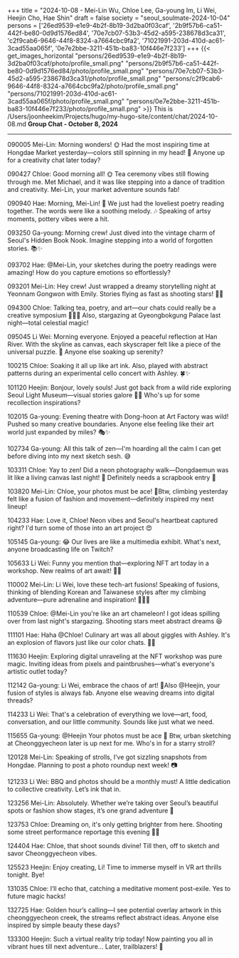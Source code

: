 +++
title = "2024-10-08 - Mei-Lin Wu, Chloe Lee, Ga-young Im, Li Wei, Heejin Cho, Hae Shin"
draft = false
society = "seoul_soulmate-2024-10-04"
persons = ['26ed9539-e1e9-4b2f-8b19-3d2ba0f03caf', '2b9f57b6-ca51-442f-be80-0d9d1576ed84', '70e7cb07-53b3-45d2-a595-238678d3ca31', 'c2f9cab6-9646-44f8-8324-a7664cbc9fa2', '71021991-203d-410d-ac61-3cad55aa065f', '0e7e2bbe-3211-451b-ba83-10f446e7f233']
+++
{{< get_images_horizontal "persons/26ed9539-e1e9-4b2f-8b19-3d2ba0f03caf/photo/profile_small.png" "persons/2b9f57b6-ca51-442f-be80-0d9d1576ed84/photo/profile_small.png" "persons/70e7cb07-53b3-45d2-a595-238678d3ca31/photo/profile_small.png" "persons/c2f9cab6-9646-44f8-8324-a7664cbc9fa2/photo/profile_small.png" "persons/71021991-203d-410d-ac61-3cad55aa065f/photo/profile_small.png" "persons/0e7e2bbe-3211-451b-ba83-10f446e7f233/photo/profile_small.png" >}}
This is /Users/joonheekim/Projects/hugo/my-hugo-site/content/chat/2024-10-08.md
**Group Chat - October 8, 2024**

---

090005 Mei-Lin: Morning wonders! 🌞 Had the most inspiring time at Hongdae Market yesterday—colors still spinning in my head! 🎨 Anyone up for a creativity chat later today?
  
090427 Chloe: Good morning all! 🌞 Tea ceremony vibes still flowing through me. Met Michael, and it was like stepping into a dance of tradition and creativity. Mei-Lin, your market adventure sounds fab!
  
090940 Hae: Morning, Mei-Lin! 🌿 We just had the loveliest poetry reading together. The words were like a soothing melody. 🎶 Speaking of artsy moments, pottery vibes were a hit.

093250 Ga-young: Morning crew! Just dived into the vintage charm of Seoul's Hidden Book Nook. Imagine stepping into a world of forgotten stories. 📚✨

093702 Hae: @Mei-Lin, your sketches during the poetry readings were amazing! How do you capture emotions so effortlessly?

093201 Mei-Lin: Hey crew! Just wrapped a dreamy storytelling night at Yeonnam Gongwon with Emily. Stories flying as fast as shooting stars! 🌌✨

094300 Chloe: Talking tea, poetry, and art—our chats could really be a creative symposium 🍵📜🎨 Also, stargazing at Gyeongbokgung Palace last night—total celestial magic!

095045 Li Wei: Morning everyone. Enjoyed a peaceful reflection at Han River. With the skyline as canvas, each skyscraper felt like a piece of the universal puzzle. 🌆 Anyone else soaking up serenity?

100215 Chloe: Soaking it all up like art ink. Also, played with abstract patterns during an experimental cello concert with Ashley. 🍀✨

101120 Heejin: Bonjour, lovely souls! Just got back from a wild ride exploring Seoul Light Museum—visual stories galore 🌆🔦 Who's up for some recollection inspirations?

102015 Ga-young: Evening theatre with Dong-hoon at Art Factory was wild! Pushed so many creative boundaries. Anyone else feeling like their art world just expanded by miles? 🎭✨

102734 Ga-young: All this talk of zen—I'm hoarding all the calm I can get before diving into my next sketch sesh. 😅

103311 Chloe: Yay to zen! Did a neon photography walk—Dongdaemun was lit like a living canvas last night! 🌃 Definitely needs a scrapbook entry 📸

103820 Mei-Lin: Chloe, your photos must be ace! 🚀Btw, climbing yesterday felt like a fusion of fashion and movement—definitely inspired my next lineup! 

104233 Hae: Love it, Chloe! Neon vibes and Seoul's heartbeat captured right? I'd turn some of those into an art project 😍

105145 Ga-young: 😂 Our lives are like a multimedia exhibit. What's next, anyone broadcasting life on Twitch?

105633 Li Wei: Funny you mention that—exploring NFT art today in a workshop. New realms of art await! 🌌💡

110002 Mei-Lin: Li Wei, love these tech-art fusions! Speaking of fusions, thinking of blending Korean and Taiwanese styles after my climbing adventure—pure adrenaline and inspiration! 🧗‍♂️💡

110539 Chloe: @Mei-Lin you're like an art chameleon! I got ideas spilling over from last night's stargazing. Shooting stars meet abstract dreams 😆

111101 Hae: Haha @Chloe! Culinary art was all about giggles with Ashley. It's an explosion of flavors just like our color chats. 🍳💫

111630 Heejin: Exploring digital unraveling at the NFT workshop was pure magic. Inviting ideas from pixels and paintbrushes—what's everyone's artistic outlet today?

112142 Ga-young: Li Wei, embrace the chaos of art! 🏺Also @Heejin, your fusion of styles is always fab. Anyone else weaving dreams into digital threads?

114233 Li Wei: That's a celebration of everything we love—art, food, conversation, and our little community. Sounds like just what we need.

115655 Ga-young: @Heejin Your photos must be ace 🚀 Btw, urban sketching at Cheonggyecheon later is up next for me. Who's in for a starry stroll?

120128 Mei-Lin: Speaking of strolls, I’ve got sizzling snapshots from Hongdae. Planning to post a photo roundup next week! 📷

121233 Li Wei: BBQ and photos should be a monthly must! A little dedication to collective creativity. Let’s ink that in.

123256 Mei-Lin: Absolutely. Whether we’re taking over Seoul’s beautiful spots or fashion show stages, it’s one grand adventure 🎉

123753 Chloe: Dreaming on, it's only getting brighter from here. Shooting some street performance reportage this evening 📸✨

124404 Hae: Chloe, that shoot sounds divine! Till then, off to sketch and savor Cheonggyecheon vibes.

125523 Heejin: Enjoy creating, Li! Time to immerse myself in VR art thrills tonight. Bye!

131035 Chloe: I’ll echo that, catching a meditative moment post-exile. Yes to future magic hacks!

132725 Hae: Golden hour’s calling—I see potential overlay artwork in this cheonggyecheon creek, the streams reflect abstract ideas. Anyone else inspired by simple beauty these days?

133300 Heejin: Such a virtual reality trip today! Now painting you all in vibrant hues till next adventure... Later, trailblazers! 🌈
